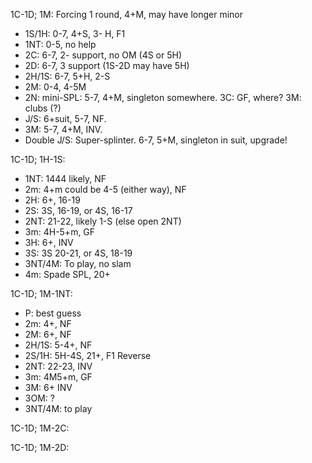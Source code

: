 1C-1D; 1M: Forcing 1 round, 4+M, may have longer minor
- 1S/1H: 0-7, 4+S, 3- H, F1
-  1NT: 0-5, no help
- 2C: 6-7, 2- support, no OM (4S or 5H)
- 2D: 6-7, 3 support (1S-2D may have 5H)
- 2H/1S: 6-7, 5+H, 2-S
- 2M: 0-4, 4-5M
- 2N: mini-SPL: 5-7, 4+M, singleton somewhere.  3C: GF, where? 3M: clubs (?)
- J/S: 6+suit, 5-7, NF.
- 3M: 5-7, 4+M, INV.
- Double J/S: Super-splinter.  6-7, 5+M, singleton in suit, upgrade!

1C-1D;
1H-1S:
- 1NT: 1444 likely, NF
- 2m: 4+m could be 4-5 (either way), NF
- 2H: 6+, 16-19
- 2S: 3S, 16-19, or 4S, 16-17
- 2NT: 21-22, likely 1-S (else open 2NT)
- 3m: 4H-5+m, GF
- 3H: 6+, INV
- 3S: 3S 20-21, or 4S, 18-19
- 3NT/4M: To play, no slam
- 4m: Spade SPL, 20+

1C-1D;
1M-1NT:
- P:  best guess
- 2m: 4+, NF
- 2M: 6+, NF
- 2H/1S: 5-4+, NF
- 2S/1H: 5H-4S, 21+, F1 Reverse
- 2NT: 22-23, INV
- 3m: 4M5+m, GF
- 3M: 6+ INV
- 3OM: ?
- 3NT/4M: to play

1C-1D;
1M-2C:


1C-1D;
1M-2D:

